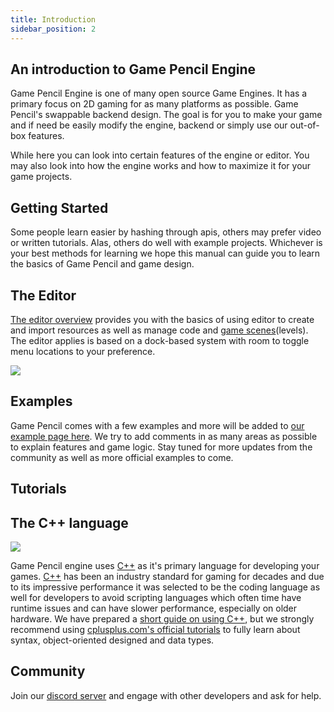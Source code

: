 ```yaml
---
title: Introduction
sidebar_position: 2
---
```


## An introduction to Game Pencil Engine

Game Pencil Engine is one of many open source Game Engines. It has a primary focus on 2D gaming for as many platforms as possible. Game Pencil's swappable backend design. The goal is for you to make your game and if need be easily modify the engine, backend or simply use our out-of-box features.

While here you can look into certain features of the engine or editor. You may also look into how the engine works and how to maximize it for your game projects.


## Getting Started

Some people learn easier by hashing through apis, others may prefer video or written tutorials. Alas, others do well with example projects. Whichever is your best methods for learning we hope this manual can guide you to learn the basics of Game Pencil and game design.


## The Editor

[The editor overview](https://olddocs.gamepencil.net/editor/) provides you with the basics of using editor to create and import resources as well as manage code and [game scenes](https://olddocs.gamepencil.net/scenes/)(levels). The editor applies is based on a dock-based system with room to toggle menu locations to your preference.

![](https://olddocs.gamepencil.net/wp-content/uploads/sites/6/2021/12/editor_cute_kenney_platformer-1024x546.png)


## Examples

Game Pencil comes with a few examples and more will be added to [our example page here](https://gamepencil.net/examples/). We try to add comments in as many areas as possible to explain features and game logic. Stay tuned for more updates from the community as well as more official examples to come.


## Tutorials

## The C++ language

![](https://olddocs.gamepencil.net/wp-content/uploads/sites/6/2021/12/256px-ISO_C_Logo.svg.png)

Game Pencil engine uses [C++](https://olddocs.gamepencil.net/cplusplus) as it's primary language for developing your games. [C++](https://olddocs.gamepencil.net/cplusplus) has been an industry standard for gaming for decades and due to its impressive performance it was selected to be the coding language as well for developers to avoid scripting languages which often time have runtime issues and can have slower performance, especially on older hardware. We have prepared a [short guide on using C++](https://olddocs.gamepencil.net/cplusplus), but we strongly recommend using [cplusplus.com's official tutorials](https://www.cplusplus.com/doc/tutorial/) to fully learn about syntax, object-oriented designed and data types.


## Community

Join our [discord server](https://discord.gg/dCrCwrQutP) and engage with other developers and ask for help.
